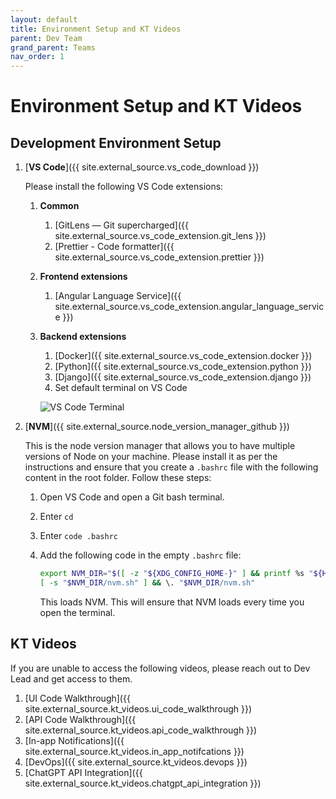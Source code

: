 ```yaml
---
layout: default
title: Environment Setup and KT Videos
parent: Dev Team
grand_parent: Teams
nav_order: 1
---
```


# Environment Setup and KT Videos

## Development Environment Setup

1. [__VS Code__]({{ site.external_source.vs_code_download }})

   Please install the following VS Code extensions:
   1. **Common**
      1. [GitLens — Git supercharged]({{ site.external_source.vs_code_extension.git_lens }})
      2. [Prettier - Code formatter]({{ site.external_source.vs_code_extension.prettier }})
   2. **Frontend extensions**
      1. [Angular Language Service]({{ site.external_source.vs_code_extension.angular_language_service }})
   3. **Backend extensions**
      1. [Docker]({{ site.external_source.vs_code_extension.docker }})
      2. [Python]({{ site.external_source.vs_code_extension.python }})
      3. [Django]({{ site.external_source.vs_code_extension.django }})
      4. Set default terminal on VS Code  

      ![VS Code Terminal](../../../../assets/images/env-setup-kt-videos-img-01.png)

2. [__NVM__]({{ site.external_source.node_version_manager_github }})

   This is the node version manager that allows you to have multiple versions of Node on your machine. Please install it as per the instructions and ensure that you create a `.bashrc` file with the following content in the root folder. Follow these steps:
   1. Open VS Code and open a Git bash terminal.
   2. Enter `cd`
   3. Enter `code .bashrc`
   4. Add the following code in the empty `.bashrc` file:
   
      ```bash
      export NVM_DIR="$([ -z "${XDG_CONFIG_HOME-}" ] && printf %s "${HOME}/.nvm" || printf %s "${XDG_CONFIG_HOME}/nvm")"
      [ -s "$NVM_DIR/nvm.sh" ] && \. "$NVM_DIR/nvm.sh"
      ```
   
      This loads NVM. This will ensure that NVM loads every time you open the terminal.

## KT Videos

If you are unable to access the following videos, please reach out to Dev Lead and get access to them.

1. [UI Code Walkthrough]({{ site.external_source.kt_videos.ui_code_walkthrough }})
2. [API Code Walkthrough]({{ site.external_source.kt_videos.api_code_walkthrough }})
3. [In-app Notifications]({{ site.external_source.kt_videos.in_app_notifcations }})
4. [DevOps]({{ site.external_source.kt_videos.devops }})
5. [ChatGPT API Integration]({{ site.external_source.kt_videos.chatgpt_api_integration }})
